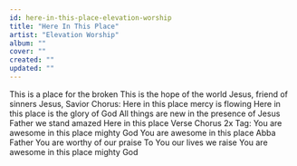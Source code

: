 ```yaml
---
id: here-in-this-place-elevation-worship
title: "Here In This Place"
artist: "Elevation Worship"
album: ""
cover: ""
created: ""
updated: ""
---
```


This is a place for the broken
This is the hope of the world
Jesus, friend of sinners
Jesus, Savior
Chorus:
Here in this place mercy is flowing
Here in this place is the glory of God
All things are new in the presence of Jesus
Father we stand amazed
Here in this place
Verse
Chorus 2x
Tag:
You are awesome in this place mighty God
You are awesome in this place Abba Father
You are worthy of our praise
To You our lives we raise
You are awesome in this place mighty God